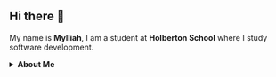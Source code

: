 ## Hi there 👋

My name is **Mylliah**, I am a student at **Holberton School** where I study software development. 

<details>
  <summary><b>About Me</b></summary>

### 🔻 My skills

- **Languages & Databases:**  
<p>
  <img src="https://img.shields.io/badge/C-00599C?style=flat-square&logo=c&logoColor=white"/>
  <img src="https://img.shields.io/badge/Python-3776AB?style=flat-square&logo=python&logoColor=white"/>
  <img src="https://img.shields.io/badge/Bash-4EAA25?style=flat-square&logo=gnu-bash&logoColor=white"/>
  <img src="https://img.shields.io/badge/SQL-003B57?style=flat-square&logo=mysql&logoColor=white"/>
  <img src="https://img.shields.io/badge/SQLite-003B57?style=flat-square&logo=sqlite&logoColor=white"/>
  <img src="https://img.shields.io/badge/MySQL-4479A1?style=flat-square&logo=mysql&logoColor=white"/>
  <img src="https://img.shields.io/badge/MongoDB-47A248?style=flat-square&logo=mongodb&logoColor=white"/>
</p>


- **Web:**  
<p>
  <img src="https://img.shields.io/badge/HTML5-E34F26?style=flat-square&logo=html5&logoColor=white"/>
  <img src="https://img.shields.io/badge/CSS3-1572B6?style=flat-square&logo=css3&logoColor=white"/>
  <img src="https://img.shields.io/badge/JavaScript-F7DF1E?style=flat-square&logo=javascript&logoColor=black"/>
</p>


 ### 🔻 OS & Tools

- **Operating Systems:**  <img src="https://img.shields.io/badge/Windows-0078D6?style=flat-square&logo=windows&logoColor=white"/> <img src="https://img.shields.io/badge/Linux-FCC624?style=flat-square&logo=linux&logoColor=black"/> <img src="https://img.shields.io/badge/macOS-999999?style=flat-square&logo=apple&logoColor=white"/>

- **Versions Control Tools:**  <img src="https://img.shields.io/badge/Git-F05032?style=flat-square&logo=git&logoColor=white"/> <img src="https://img.shields.io/badge/GitHub-181717?style=flat-square&logo=github&logoColor=white"/>

- **Editors & IDEs:**  <img src="https://img.shields.io/badge/VSCode-0078D4?style=flat-square&logo=visual-studio-code&logoColor=white"/> <img src="https://img.shields.io/badge/IntelliJ-000000?style=flat-square&logo=intellij-idea&logoColor=white"/>

- **Frameworks & Libraries:**  <img src="https://img.shields.io/badge/Django-092E20?style=flat-square&logo=django&logoColor=white"/> <img src="https://img.shields.io/badge/Flask-000000?style=flat-square&logo=flask&logoColor=white"/> <img src="https://img.shields.io/badge/Jinja-B41717?style=flat-square&logo=jinja&logoColor=white"/> <img src="https://img.shields.io/badge/SQLAlchemy-D71F00?style=flat-square&logo=databricks&logoColor=white"/>

### 🔻 Where to find me

[![Github](https://img.shields.io/badge/GitHub-181717?style=flat-square&logo=github&logoColor=white)](https://github.com/Mylliah)
[![LinkedIn](https://img.shields.io/badge/LinkedIn-0077B5?style=flat-square&logo=linkedin&logoColor=white)](https://www.linkedin.com/in/myriam-mezhoud-aa01a2358/)


### 🔻 What I'm currently learning

- 🌱 Exploring **cybersecurity**
- 🔐 Deepening my knowledge in **C** and **Python**  
- 🗄️ Practicing with **databases** (SQL, MongoDB, SQLAlchemy)  
- 🌍 Improving my **web development skills** (Flask, Django, APIs)  


### 🔻 My hobbies / Fun fact

- 🎮 Playing video games  
- 📖 Reading about **new technologies** and especially **cybersecurity**  
- 🎨 Drawing and sketching
- 🇯🇵  Learning about **Japanese language & culture**


### 🔻 Motto & Quotes

- 🔐 *"An ounce of prevention is worth a pound of cure."* — Benjamin Franklin
- 👂 *"The quieter you become, the more you are able to hear."* (applied to cybersecurity vigilance)
- 🤝 *"Talent wins games, but teamwork wins championships."* — Michael Jordan

</details>

<!-- 
<details>
  <summary>🎯 Holberton School – Learning Program Details</summary>

<details>
  <summary><b>🔹 First year</b></summary>

<h3>Sprint 1</h3>
<ul>
  <li>Git and command line editors</li>
  <li>Introduction to Bash</li>
  <li>C – first statements</li>
  <li>C – pointers</li>
  <li>C – recursion</li>
  <li>C – static library</li>
  <li>C – memory allocation</li>
  <li>C – preprocessor</li>
  <li>C – variadic functions</li>
  <li>C – bit manipulation</li>
  <li>C – file I/O</li>
  <li>Singly linked lists</li>
  <li>Create your own printf</li>
  <li>Create your own basic Shell</li>
</ul>

<h3>Sprint 2</h3>
<ul>
  <li>Python – first statements</li>
  <li>Python – import and modules</li>
  <li>Python – data structures</li>
  <li>Python – exceptions</li>
  <li>Python – classes</li>
  <li>Python – inheritance</li>
  <li>Python – file I/O</li>
  <li>Python – JSON serialization / deserialization</li>
  <li>HTML/CSS introduction</li>
  <li>SQL – basic queries</li>
  <li>SQL – join queries</li>
  <li>C – dynamic libraries</li>
  <li>C – Makefiles</li>
  <li>Doubly linked lists</li>
  <li>Stacks and Queues</li>
  <li>Hash tables</li>
  <li>Sorting algorithms</li>
  <li>Binary trees</li>
  <li>Bash – scripting</li>
  <li>Unix processes and signals</li>
  <li>Regex</li>
  <li>Network introduction</li>
</ul>

<h3>Sprint 3</h3>
<ul>
  <li>Python – Object-relational mapping</li>
  <li>Python – Web framework</li>
  <li>Python – RESTful API</li>
  <li>Python – web scraping</li>
  <li>JavaScript – first statements</li>
  <li>JavaScript – objects</li>
  <li>JavaScript – scopes and closures</li>
  <li>JavaScript – web scraping</li>
  <li>Search algorithms</li>
  <li>SSH</li>
  <li>SSL certificate</li>
  <li>Web server</li>
  <li>Load balancer</li>
  <li>Firewall</li>
  <li>MySQL primary–replica</li>
  <li>Server monitoring</li>
  <li>Code deployment</li>
  <li>Postmortem</li>
  <li>Webstack debugging</li>
  <li>Portfolio project</li>
</ul>

  <p>
    Official program page:
    <a href="https://www.holbertonschool.fr/bachelor/bachelor-en-developpement-informatique-specialite-cybersecurite?utm_campaign=MV+-+Notori%C3%A9t%C3%A9&utm_medium=cpc&utm_source=google" target="_blank" rel="noopener noreferrer">
        holbertonschool.fr – Cybersecurity specialty
    </a>
  </p>

</details>

<details>
  <summary><b>🔹 Second year – Cybersecurity speciality</b></summary>

<h3>Sprint 1</h3>
<ul><b>Cybersecurity Basics</b>
  <li>Pentesting Ethics &amp; Methodologies</li>
</ul>
<ul><b>Network Security Basics</b>
  <li>Passive &amp; Active reconnaissance</li>
  <li>Host Discovery (Nmap)</li>
</ul>

<ul><b>Network Security Advanced</b>
  <li>Nmap – Basic &amp; Advanced Port Scans</li>
  <li>Protocols and Servers – practical challenge</li>
</ul>

<ul><b>Linux Security</b>
  <li>Permissions, SUID &amp; SGID</li>
  <li>Broken Access Control</li>
</ul>

<ul><b>Database breach</b>
  <li>SQL and NoSQL Injections</li>
</ul>

<ul><b>Tools</b>
  <li>Wireshark</li>
  <li>Burp Suite</li>
</ul>

<h3>Sprint 2</h3>
<ul><b>Web Application Security</b>
  <li>Web Hacking Discovery</li>
  <li>Authentication Bypass</li>
</ul>

<ul><b>Vulnerability Research &amp; Exploitation</b>
  <li>Vulnerabilities 101 &amp; Capstone</li>
</ul>

<ul><b>Web Application Security – Advanced</b>
  <li>IDOR, File Inclusion, SSRF</li>
  <li>Cross-site Scripting, SQLi</li>
  <li>Command Injection</li>
</ul>

<ul><b>Windows Active Directory Security</b>
  <li>AD Exploitation &amp; Practices</li>
</ul>

<h3>Sprint 3</h3>
<ul><b>Linux and Windows privilege escalation</b>
  <li>Reverse Engineering Fundamentals</li>
  <li>Static Analysis</li>
  <li>Dynamic Analysis</li>
  <li>Malware Analysis</li>
</ul>

<ul><b>Mobile Security</b>
  <li>Static analysis in mobile security</li>
  <li>Dynamic analysis in mobile security</li>
</ul>

<ul><b>Cybersecurity norms</b>
  <li>ISO 2700x</li>
  <li>NIST</li>
</ul>

<ul><b>Final project</b>
  <li>Project chosen by the student from several proposals simulating a cyber defense or cyber attack (e.g., Honeypot)</li>
</ul>

  <p>
    Official program page:
    <a href="https://www.holbertonschool.fr/bachelor/bachelor-en-developpement-informatique-specialite-cybersecurite?utm_campaign=MV+-+Notori%C3%A9t%C3%A9&utm_medium=cpc&utm_source=google" target="_blank" rel="noopener noreferrer">
        holbertonschool.fr – Cybersecurity specialty
    </a>
  </p>
</details>

</details>

--!>
